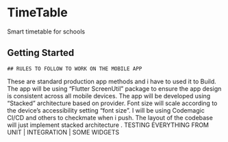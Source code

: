 # TimeTable

Smart timetable for schools

## Getting Started

    ## RULES TO FOLLOW TO WORK ON THE MOBILE APP
These are standard production app methods and i have to used it to Build.
The app will be using  “Flutter ScreenUtil” package to ensure the app design is consistent across all mobile devices.
The app will be developed using “Stacked” architecture based on provider.
Font size will scale according to the device’s accessibility setting “font size”.
I will be using Codemagic CI/CD and others to checkmate when i push.
The layout of the codebase will just implement stacked architecture .
TESTING EVERYTHING FROM UNIT | INTEGRATION | SOME WIDGETS
